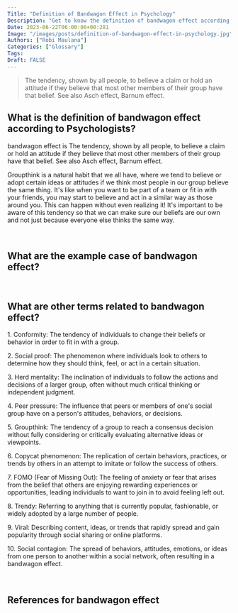 ```yaml
---
Title: "Definition of Bandwagon Effect in Psychology"
Description: "Get to know the definition of bandwagon effect according to psychologists."
Date: 2023-06-22T06:00:00+00:281
Image: "/images/posts/definition-of-bandwagon-effect-in-psychology.jpg"
Authors: ["Robi Maulana"]
Categories: ["Glossary"]
Tags: 
Draft: FALSE
---
```





> The tendency, shown by all people, to believe a claim or hold an attitude if they believe that most other members of their group have that belief. See also Asch effect, Barnum effect.

## What is the definition of bandwagon effect according to Psychologists?

bandwagon effect is The tendency, shown by all people, to believe a claim or hold an attitude if they believe that most other members of their group have that belief. See also Asch effect, Barnum effect.

Groupthink is a natural habit that we all have, where we tend to believe or adopt certain ideas or attitudes if we think most people in our group believe the same thing. It's like when you want to be part of a team or fit in with your friends, you may start to believe and act in a similar way as those around you. This can happen without even realizing it! It's important to be aware of this tendency so that we can make sure our beliefs are our own and not just because everyone else thinks the same way.

 

## What are the example case of bandwagon effect?

 

## What are other terms related to bandwagon effect?

1\. Conformity: The tendency of individuals to change their beliefs or behavior in order to fit in with a group.

2\. Social proof: The phenomenon where individuals look to others to determine how they should think, feel, or act in a certain situation.

3\. Herd mentality: The inclination of individuals to follow the actions and decisions of a larger group, often without much critical thinking or independent judgment.

4\. Peer pressure: The influence that peers or members of one's social group have on a person's attitudes, behaviors, or decisions.

5\. Groupthink: The tendency of a group to reach a consensus decision without fully considering or critically evaluating alternative ideas or viewpoints.

6\. Copycat phenomenon: The replication of certain behaviors, practices, or trends by others in an attempt to imitate or follow the success of others.

7\. FOMO (Fear of Missing Out): The feeling of anxiety or fear that arises from the belief that others are enjoying rewarding experiences or opportunities, leading individuals to want to join in to avoid feeling left out.

8\. Trendy: Referring to anything that is currently popular, fashionable, or widely adopted by a large number of people.

9\. Viral: Describing content, ideas, or trends that rapidly spread and gain popularity through social sharing or online platforms.

10\. Social contagion: The spread of behaviors, attitudes, emotions, or ideas from one person to another within a social network, often resulting in a bandwagon effect.

 

## References for bandwagon effect

